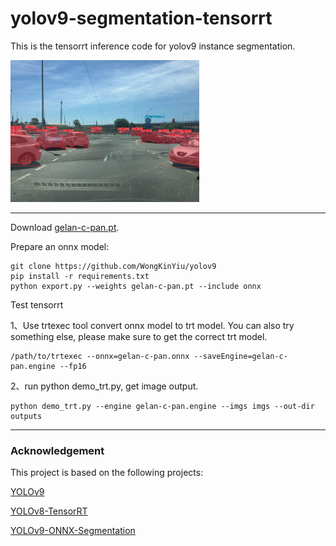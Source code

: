 # yolov9-segmentation-tensorrt
This is the tensorrt inference code for yolov9 instance segmentation. 

<img src="https://github.com/xuanandsix/yolov9-segmentation-tensorrt/raw/main/show/test.jpg" height="60%" width="60%">

---

Download [gelan-c-pan.pt](https://github.com/WongKinYiu/yolov9/releases/download/v0.1/gelan-c-pan.pt).

Prepare an onnx model:
```
git clone https://github.com/WongKinYiu/yolov9
pip install -r requirements.txt
python export.py --weights gelan-c-pan.pt --include onnx
```

Test tensorrt

1、Use trtexec tool convert onnx model to trt model. You can also try something else, please make sure to get the correct trt model.
```
/path/to/trtexec --onnx=gelan-c-pan.onnx --saveEngine=gelan-c-pan.engine --fp16
```

2、run python demo_trt.py, get image output. <br>

```
python demo_trt.py --engine gelan-c-pan.engine --imgs imgs --out-dir outputs
```

---
### Acknowledgement

This project is based on the following projects:

[YOLOv9](https://github.com/WongKinYiu/yolov9)

[YOLOv8-TensorRT](https://github.com/triple-Mu/YOLOv8-TensorRT)

[YOLOv9-ONNX-Segmentation](https://github.com/spacewalk01/yolov9-onnx-segmentation)
